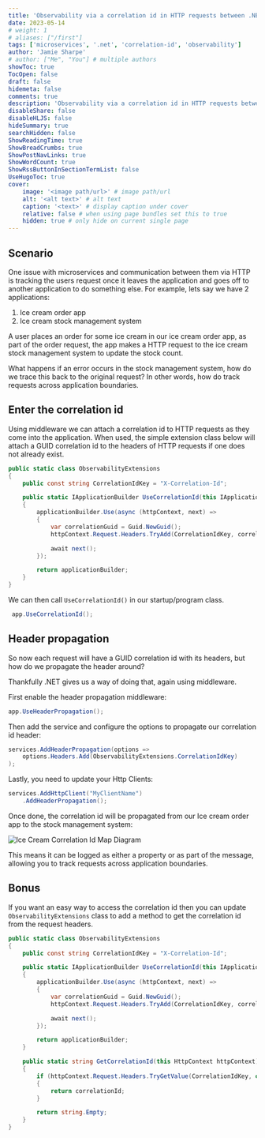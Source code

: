 ```yaml
---
title: 'Observability via a correlation id in HTTP requests between .NET microservices'
date: 2023-05-14
# weight: 1
# aliases: ["/first"]
tags: ['microservices', '.net', 'correlation-id', 'observability']
author: 'Jamie Sharpe'
# author: ["Me", "You"] # multiple authors
showToc: true
TocOpen: false
draft: false
hidemeta: false
comments: true
description: 'Observability via a correlation id in HTTP requests between .NET microservices'
disableShare: false
disableHLJS: false
hideSummary: true
searchHidden: false
ShowReadingTime: true
ShowBreadCrumbs: true
ShowPostNavLinks: true
ShowWordCount: true
ShowRssButtonInSectionTermList: false
UseHugoToc: true
cover:
    image: '<image path/url>' # image path/url
    alt: '<alt text>' # alt text
    caption: '<text>' # display caption under cover
    relative: false # when using page bundles set this to true
    hidden: true # only hide on current single page
---
```


## Scenario

One issue with microservices and communication between them via HTTP is tracking the users request once it leaves the application and goes off to another application to do something else. For example, lets say we have 2 applications:

1. Ice cream order app
2. Ice cream stock management system

A user places an order for some ice cream in our ice cream order app, as part of the order request, the app makes a HTTP request to the ice cream stock management system to update the stock count.

What happens if an error occurs in the stock management system, how do we trace this back to the original request? In other words, how do track requests across application boundaries.

## Enter the correlation id

Using middleware we can attach a correlation id to HTTP requests as they come into the application. When used, the simple extension class below will attach a GUID correlation id to the headers of HTTP requests if one does not already exist.

```C#
public static class ObservabilityExtensions
{
    public const string CorrelationIdKey = "X-Correlation-Id";

    public static IApplicationBuilder UseCorrelationId(this IApplicationBuilder applicationBuilder)
    {
        applicationBuilder.Use(async (httpContext, next) =>
        {
            var correlationGuid = Guid.NewGuid();
            httpContext.Request.Headers.TryAdd(CorrelationIdKey, correlationGuid.ToString("N"));

            await next();
        });

        return applicationBuilder;
    }
}
```

We can then call `UseCorrelationId()` in our startup/program class.

```C#
 app.UseCorrelationId();
```

## Header propagation

So now each request will have a GUID correlation id with its headers, but how do we propagate the header around?

Thankfully .NET gives us a way of doing that, again using middleware.

First enable the header propagation middleware:

```C#
app.UseHeaderPropagation();
```

Then add the service and configure the options to propagate our correlation id header:

```C#
services.AddHeaderPropagation(options =>
    options.Headers.Add(ObservabilityExtensions.CorrelationIdKey)
);

```

Lastly, you need to update your Http Clients:

```C#
services.AddHttpClient("MyClientName")
    .AddHeaderPropagation();
```

Once done, the correlation id will be propagated from our Ice cream order app to the stock management system:

![Ice Cream Correlation Id Map Diagram](/ice_cream_correlation_id.png)

This means it can be logged as either a property or as part of the message, allowing you to track requests across application boundaries.

## Bonus

If you want an easy way to access the correlation id then you can update `ObservabilityExtensions` class to add a method to get the correlation id from the request headers.

```C#
public static class ObservabilityExtensions
{
    public const string CorrelationIdKey = "X-Correlation-Id";

    public static IApplicationBuilder UseCorrelationId(this IApplicationBuilder applicationBuilder)
    {
        applicationBuilder.Use(async (httpContext, next) =>
        {
            var correlationGuid = Guid.NewGuid();
            httpContext.Request.Headers.TryAdd(CorrelationIdKey, correlationGuid.ToString("N"));

            await next();
        });

        return applicationBuilder;
    }

    public static string GetCorrelationId(this HttpContext httpContext)
    {
        if (httpContext.Request.Headers.TryGetValue(CorrelationIdKey, out var correlationId))
        {
            return correlationId;
        }

        return string.Empty;
    }
}
```
